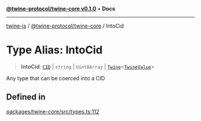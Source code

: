 [**@twine-protocol/twine-core v0.1.0**](../index.md) • **Docs**

***

[twine-js](../../../index.md) / [@twine-protocol/twine-core](../index.md) / IntoCid

# Type Alias: IntoCid

> **IntoCid**: [`CID`](../classes/CID.md) \| `string` \| `Uint8Array` \| [`Twine`](../classes/Twine.md)\<[`TwineValue`](TwineValue.md)\>

Any type that can be coerced into a CID

## Defined in

[packages/twine-core/src/types.ts:112](https://github.com/twine-protocol/twine-js/blob/3800995f9c83f4f5711bcf3062ea754a1e4448ce/packages/twine-core/src/types.ts#L112)
